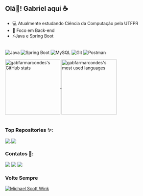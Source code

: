 ## Olá👋! Gabriel aqui ☕

- 💻 Atualmente estudando Ciência da Computação pela UTFPR
- 🚀 Foco em Back-end
- ⚡Java e Spring Boot
<br /><br />

![Java](https://img.shields.io/badge/Java-%23ED8B00.svg??style=for-the-badge&logo=openjdk&logoColor=white)
![Spring Boot](https://img.shields.io/badge/SpringBoot-6DB33F?style=flat-square&logo=Spring&logoColor=white)
![MySQL](https://img.shields.io/badge/MySQL-00000F?style=for-the-badge&logo=mysql&logoColor=white)
![Git](https://img.shields.io/badge/GIT-E44C30?style=for-the-badge&logo=git&logoColor=white)
![Postman](https://img.shields.io/badge/Postman-FF6C37.svg?style=for-the-badge&logo=Postman&logoColor=white)

<a href="https://github.com/gabfarmarcondes/github-readme-stats">
  <img height="180em" align="center" src="https://github-readme-stats.vercel.app/api?username=gabfarmarcondes&show_icons=true&theme=dark" alt="gabfarmarcondes's GitHub stats" />
</a>
<a href="https://github.com/gabfarmarcondes/github-readme-stats">
  <img height="180em" align="center" src="https://github-readme-stats.vercel.app/api/top-langs/?username=gabfarmarcondes&layout=compact&theme=dark" alt="gabfarmarcondes's most used languages" />
</a>

<br />
<br />


### Top Repositories ✨:
<a href="https://github.com/gabfarmarcondes/CRUD_Project">
  <img align="center" src="https://github-readme-stats.vercel.app/api/pin/?username=gabfarmarcondes&repo=CRUD_Project&theme=dark" />
</a>
<a href="https://github.com/Software-Project-BCC3004/backend">
  <img align="center" src="https://github-readme-stats.vercel.app/api/pin/?username=Software-Project-BCC3004&repo=backend&theme=dark" />
</a>


### Contatos 🔗:

<div>
<a href="www.linkedin.com/in/gabfariasmarcondes" target="_blank"><img loading="lazy" src="https://img.shields.io/badge/-LinkedIn-%230077B5?style=for-the-badge&logo=linkedin&logoColor=white" target="_blank"></a>   
<a href = "mailto:gabrie.farias2024@outlook.com.br"><img loading="lazy" src="https://img.shields.io/badge/Microsoft_Outlook-0078D4?logo=microsoft-outlook&logoColor=white&style=for-the-badge" target="_blank"></a>
<a href="https://www.instagram.com/gabriel.fmarcondes/" target="_blank"><img loading="lazy" src="https://img.shields.io/badge/-Instagram-%23E4405F?style=for-the-badge&logo=instagram&logoColor=white" target="_blank"></a>
</div>

### Volte Sempre
[![Michael Scott Wink](https://media.tenor.com/images/7c59e76ac79b6d0b2278b133ee8e7c2b/tenor.gif)](https://tenor.com/view/michael-scott-wink-cheers-toast-pointing-gif-16236516)
